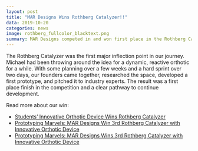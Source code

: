 ```yaml
---
layout: post
title: "MAR Designs Wins Rothberg Catalyzer!!"
data: 2019-10-20
categories: news
image: rothberg_fullcolor_blacktext.png
summary: MAR Designs competed in and won first place in the Rothberg Catalyzer. 
---
```

The Rothberg Catalyzer was the first major inflection point in our journey.  
Michael had been throwing around the idea for a dynamic, reactive orthotic for a while. 
With some planning over a few weeks and a hard sprint over two days, our founders came together, researched the space, developed a first prototype, and pitched it to industry experts. 
The result was a first place finish in the competition and a clear pathway to continue development. 

Read more about our win:
- [Students’ Innovative Orthotic Device Wins Rothberg Catalyzer](https://medium.com/penn-engineering/students-innovative-orthotic-device-wins-rothberg-catalyzer-a68c05607d01)
- [Prototyping Marvels: MAR Designs Win 3rd Rothberg Catalyzer with Innovative Orthotic Device](https://www.grasp.upenn.edu/news/prototyping-marvels-mar-designs-win-3rd-rothberg-catalyzer-innovative-orthotic-device)
- [Prototyping Marvels: MAR Designs Wins 3rd Rothberg Catalyzer with Innovative Orthotic Device](https://f7746339-0d29-455f-8bfa-f0f0d2dc2b75.filesusr.com/ugd/534256_18a17590c6884c8c8598a5eec7aaf463.pdf)
